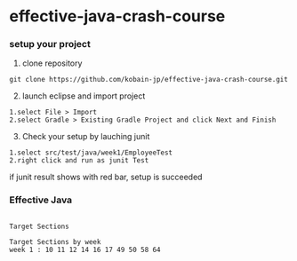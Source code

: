 # effective-java-crash-course

### setup your project

1. clone repository 

```
git clone https://github.com/kobain-jp/effective-java-crash-course.git
```

2. launch eclipse and import project

```
1.select File > Import 
2.select Gradle > Existing Gradle Project and click Next and Finish
```

3. Check your setup by lauching junit

```
1.select src/test/java/week1/EmployeeTest
2.right click and run as junit Test
```

if junit result shows with red bar, setup is succeeded

### Effective Java

```

Target Sections

Target Sections by week
week 1 : 10 11 12 14 16 17 49 50 58 64

```
